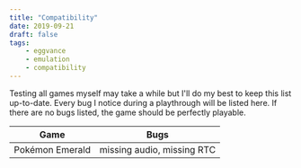 ```yaml
---
title: "Compatibility"
date: 2019-09-21
draft: false
tags:
    - eggvance
    - emulation
    - compatibility
---
```

Testing all games myself may take a while but I'll do my best to keep this list up-to-date. Every bug I notice during a playthrough will be listed here. If there are no bugs listed, the game should be perfectly playable.

| Game            | Bugs                       |
| --------------- | -------------------------- |
| Pokémon Emerald | missing audio, missing RTC |
